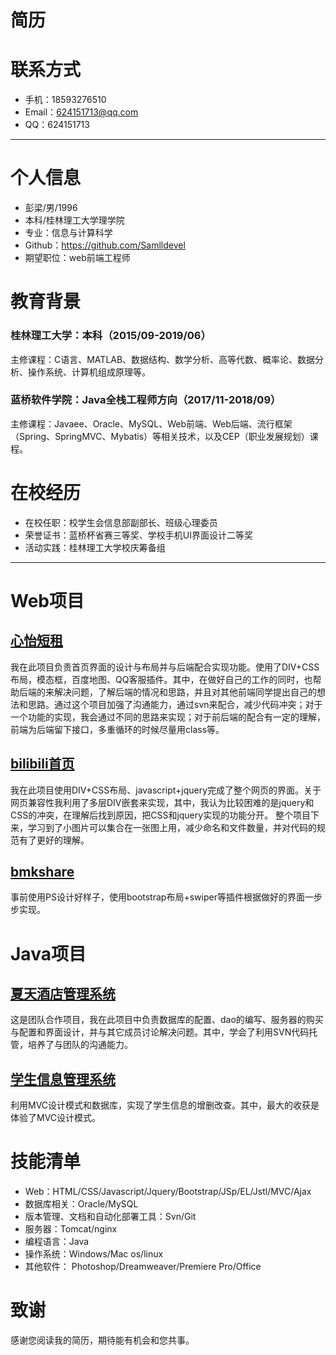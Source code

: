 # 简历

# 联系方式

- 手机：18593276510
- Email：624151713@qq.com
- QQ：624151713

---

# 个人信息
 - 彭梁/男/1996
 - 本科/桂林理工大学理学院
 - 专业：信息与计算科学
 - Github：https://github.com/Samlldevel
 - 期望职位：web前端工程师
 
 # 教育背景
### 桂林理工大学：本科（2015/09-2019/06）
主修课程：C语言、MATLAB、数据结构、数学分析、高等代数、概率论、数据分析、操作系统、计算机组成原理等。

### 蓝桥软件学院：Java全栈工程师方向（2017/11-2018/09）
主修课程：Javaee、Oracle、MySQL、Web前端、Web后端、流行框架（Spring、SpringMVC、Mybatis）等相关技术，以及CEP（职业发展规划）课程。

# 在校经历
- 在校任职：校学生会信息部副部长、班级心理委员
- 荣誉证书：蓝桥杯省赛三等奖、学校手机UI界面设计二等奖
- 活动实践：桂林理工大学校庆筹备组

---

# Web项目

## [心怡短租](http://lanqiao09.top/glg_nine_web/index.html)
我在此项目负责首页界面的设计与布局并与后端配合实现功能。使用了DIV+CSS布局，模态框，百度地图、QQ客服插件。其中，在做好自己的工作的同时，也帮助后端的来解决问题，了解后端的情况和思路，并且对其他前端同学提出自己的想法和思路。通过这个项目加强了沟通能力，通过svn来配合，减少代码冲突；对于一个功能的实现，我会通过不同的思路来实现；对于前后端的配合有一定的理解，前端为后端留下接口，多重循环的时候尽量用class等。


## [bilibili首页](http://htmlpreview.github.io/?https://github.com/Samlldevel/WebProject/blob/master/bilibili2/index.html)

我在此项目使用DIV+CSS布局、javascript+jquery完成了整个网页的界面。关于网页兼容性我利用了多层DIV嵌套来实现，其中，我认为比较困难的是jquery和CSS的冲突，在理解后找到原因，把CSS和jquery实现的功能分开。
整个项目下来，学习到了小图片可以集合在一张图上用，减少命名和文件数量，并对代码的规范有了更好的理解。


## [bmkshare](http://htmlpreview.github.io/?https://github.com/Samlldevel/WebProject/blob/master/bmkshare/index.html)
事前使用PS设计好样子，使用bootstrap布局+swiper等插件根据做好的界面一步步实现。


# Java项目

## [夏天酒店管理系统](https://github.com/Samlldevel/JavaProject/tree/master/jdglxt)

这是团队合作项目，我在此项目中负责数据库的配置、dao的编写、服务器的购买与配置和界面设计，并与其它成员讨论解决问题。其中，学会了利用SVN代码托管，培养了与团队的沟通能力。
 

## [学生信息管理系统](https://github.com/Samlldevel/JavaProject/tree/master/xsxxglxt7_mvc2pl)
利用MVC设计模式和数据库，实现了学生信息的增删改查。其中，最大的收获是体验了MVC设计模式。


# 技能清单

- Web：HTML/CSS/Javascript/Jquery/Bootstrap/JSp/EL/Jstl/MVC/Ajax
- 数据库相关：Oracle/MySQL
- 版本管理、文档和自动化部署工具：Svn/Git
- 服务器：Tomcat/nginx
- 编程语言：Java
- 操作系统：Windows/Mac os/linux
- 其他软件： Photoshop/Dreamweaver/Premiere Pro/Office

# 致谢
感谢您阅读我的简历，期待能有机会和您共事。
